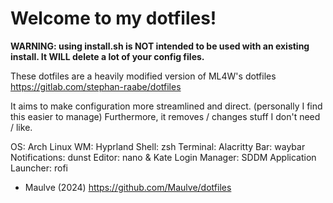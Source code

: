 # Welcome to my dotfiles!

**WARNING: using install.sh is NOT intended to be used with an existing install. It WILL delete a lot of your config files.**

These dotfiles are a heavily modified version of ML4W's dotfiles
https://gitlab.com/stephan-raabe/dotfiles

It aims to make configuration more streamlined and direct. (personally I find this easier to manage)
Furthermore, it removes / changes stuff I don't need / like.

OS: Arch Linux
WM: Hyprland
Shell: zsh
Terminal: Alacritty
Bar: waybar
Notifications: dunst
Editor: nano & Kate
Login Manager: SDDM
Application Launcher: rofi

- Maulve (2024)
https://github.com/Maulve/dotfiles
